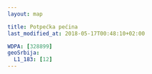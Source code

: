 ```yaml
---
layout: map

title: Potpećka pećina
last_modified_at: 2018-05-17T00:48:10+02:00

WDPA: [328899]
geoSrbija:
  L1_183: [12]
---
```

